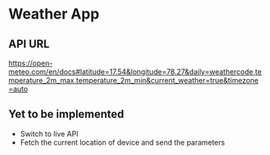 # Weather App

## API URL

https://open-meteo.com/en/docs#latitude=17.54&longitude=78.27&daily=weathercode,temperature_2m_max,temperature_2m_min&current_weather=true&timezone=auto

## Yet to be implemented
 - Switch to live API
 - Fetch the current location of device and send the parameters


